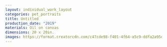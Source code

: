 ```yaml
---
layout: individual_work_layout
categories: pet_portraits
title: Untitled
production_date: "2019"
materials: Oil on canvas
dimensions: 20 x 20in.
images: https://format.creatorcdn.com/c47cde98-f401-4f64-a5c9-ddfa2a95e13a/0/0/0/0,0,2429,3643,1200,3643/0-0-0/b402af7b-3e63-4d35-a4dd-71ddb1236ecf/1/1/IMG_2014.jpg?fjkss=exp=2060170374~hmac=f4fac2d63e8b9182f87debc501f42d2656d0797aee571b47072a18d77f9a9a8e&1200
---
```

